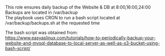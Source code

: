 This role ensures daily backup of the Website & DB at 8:00,16:00,24:00
Backups are located in /var/backup     
The playbook uses CRON to run a bash script located at /var/backup/backups.sh at the requested time

The bash script was obtained from:
https://www.easyaslinux.com/tutorials/how-to-periodically-backup-your-website-and-mysql-database-to-local-server-as-well-as-s3-bucket-using-bash-script/
